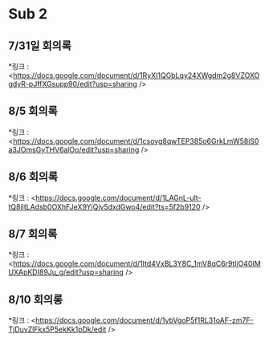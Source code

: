 # Sub 2

## 7/31일 회의록

*링크 : <https://docs.google.com/document/d/1RyXI1QGbLqy24XWgdm2g8VZOXOgdyR-pJffXGsupp90/edit?usp=sharing />

## 8/5 회의록

*링크 : <https://docs.google.com/document/d/1csovg8qwTEP385o6GrkLmW58iS0a3JOmsGyTHV6alOo/edit?usp=sharing />

## 8/6 회의록

*링크 : <https://docs.google.com/document/d/1LAGnL-ult-tQ8jltLAdsb0OXhFJeX9YjQjv5dxdGwo4/edit?ts=5f2b9120 />

## 8/7 회의록

*링크 : <https://docs.google.com/document/d/1Itd4VxBL3Y8C_1mV8qC6r9tljO40IMUXApKDI89Ju_g/edit?usp=sharing />

## 8/10 회의롱
*링크 : <https://docs.google.com/document/d/1ybVgoP5f1RL31oAF-zm7F-TjDuvZlFkx5P5ekKk1pDk/edit />